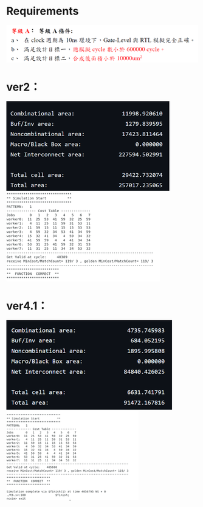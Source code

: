 # Requirements
![](pics/image-4.png)

# ver2：
![](pics/image-1.png)
![](pics/image-0.png)

# ver4.1：
![](pics/image-2.png)
![](pics/image-3.png)

